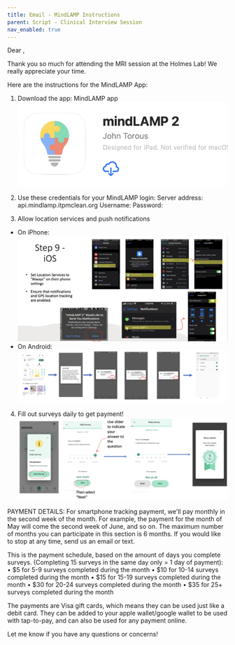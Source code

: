 ```yaml
---
title: Email - MindLAMP Instructions
parent: Script - Clinical Interview Session
nav_enabled: true 
---
```

Dear   ,

Thank you so much for attending the MRI session at the Holmes Lab! We really appreciate your time.  

Here are the instructions for the MindLAMP App: 
1. Download the app: MindLAMP app  
![app-store](app-store.png)
2. Use these credentials for your MindLAMP login:
Server address: api.mindlamp.itpmclean.org 
Username: 
Password: 

3. Allow location services and push notifications
- On iPhone:
![ios](ios.png) 
- On Android:
![android](android.png)

4. Fill out surveys daily to get payment!
![survey](survey.png)


PAYMENT DETAILS: 
For smartphone tracking payment, we'll pay monthly in the second week of the month. For example, the payment for the month of May will come the second week of June, and so on. The maximum number of months you can participate in this section is 6 months. If you would like to stop at any time, send us an email or text.  

This is the payment schedule, based on the amount of days you complete surveys. (Completing 15 surveys in the same day only = 1 day of payment):
	• $5 for 5-9 surveys completed during the month 
	• $10 for 10-14 surveys completed during the month 
	• $15 for 15-19 surveys completed during the month 
	• $30 for 20-24 surveys completed during the month 
	• $35 for 25+ surveys completed during the month 


The payments are Visa gift cards, which means they can be used just like a debit card. They can be added to your apple wallet/google wallet to be used with tap-to-pay, and can also be used for any payment online. 



Let me know if you have any questions or concerns!
